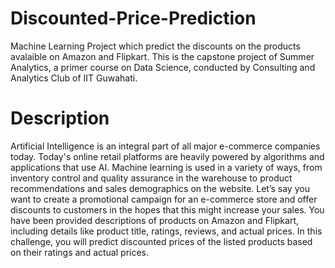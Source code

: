 # Discounted-Price-Prediction
Machine Learning Project which predict the discounts on the products avalaible on Amazon and Flipkart.
This is the capstone project of Summer Analytics, a primer course on Data Science, conducted by Consulting and Analytics Club of IIT Guwahati.
# Description
Artificial Intelligence is an integral part of all major e-commerce companies today. Today's online retail platforms are heavily powered by algorithms and applications that use AI. Machine learning is used in a variety of ways, from inventory control and quality assurance in the warehouse to product recommendations and sales demographics on the website.  Let’s say you want to create a promotional campaign for an e-commerce store and offer discounts to customers in the hopes that this might increase your sales.  You have been provided descriptions of products on Amazon and Flipkart, including details like product title, ratings, reviews, and actual prices. In this challenge, you will predict discounted prices of the listed products based on their ratings and actual prices.
